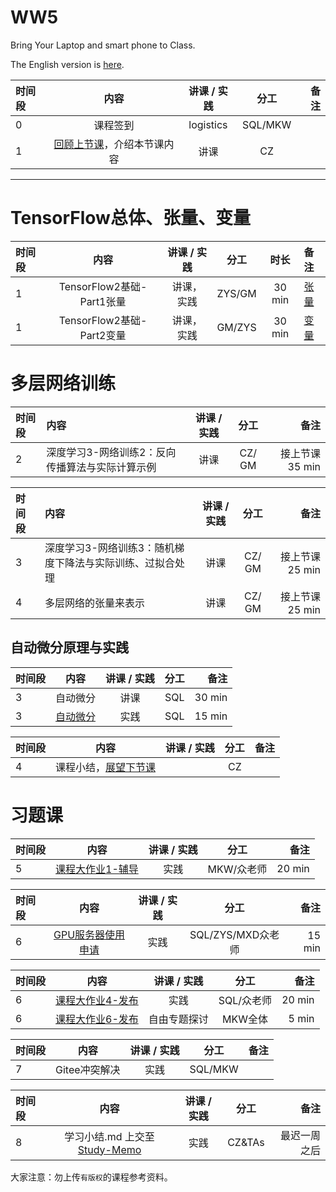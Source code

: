 # WW5  

Bring Your Laptop and smart phone  to Class. 

The English version is [here](WW6-Plan-en.md).

|时间段  |  内容    | 讲课 / 实践     |  分工  |  备注       |
| :---  |   :----:    |   :----:    |    :----:    | ---: |
|   0   |  课程签到     |  logistics   |     SQL/MKW     |        |
|   1   |  [回顾上节课](../WW5/WW5-Plan.md)，介绍本节课内容   |  讲课 |   CZ  |    |

----
# TensorFlow总体、张量、变量

| 时间段 |       内容     | 讲课 / 实践 | 分工  | 时长  | 备注 |
| :----- | :------------: | :---------: | :-----: |:-----: | :----- |
|    1   |  TensorFlow2基础-Part1张量  |  讲课，实践    |  ZYS/GM   | 30 min | [张量](https://tensorflow.google.cn/guide/tensor)    |
|    1   |  TensorFlow2基础-Part2变量  |   讲课，实践   |  GM/ZYS   | 30 min | [变量](https://tensorflow.google.cn/guide/variable)     |

# 多层网络训练

| 时间段 |         内容         | 讲课 / 实践 |   分工  |   备注   |
| :----- | :---------------- | :---------: | :-----: | ------: |
|    2   | 深度学习3-网络训练2：反向传播算法与实际计算示例     |    讲课     |  CZ/ GM  |  接上节课 35 min    |


| 时间段 |         内容         | 讲课 / 实践 |   分工  |   备注   |
| :----- | :---------------- | :---------: | :-----: | ------: |
|    3   | 深度学习3-网络训练3：随机梯度下降法与实际训练、过拟合处理      |    讲课     |  CZ/ GM  |  接上节课 25 min   |
|    4   | 多层网络的张量来表示      |    讲课     |  CZ/ GM  |  接上节课 25 min   |




## 自动微分原理与实践
| 时间段 |      内容      | 讲课 / 实践 | 分工  | 备注 |
| :----- | :------------------: | :---------: | :---: | -----------: |
|   3    | 自动微分   |    讲课     |  SQL   |   30 min     |
|   3   |  [自动微分](https://tensorflow.google.cn/guide/autodiff)     |    实践     |  SQL   |  15 min    |



|时间段  |  内容    | 讲课 / 实践     |  分工  |  备注       |
| :---  |   :----:    |   :----:    |    :----:    | ---: |
|   4   | 课程小结，[展望下节课](../../Part1/WW7/WW7-Plan.md)  |     |  CZ |   |

# 习题课

|时间段  |  内容    | 讲课 / 实践     |  分工  |  备注       |
| :---  |   :----:    |   :----:    |    :----:    | ---: |
|   5   | [课程大作业1-辅导](../../../Course-Projects/3_Project_sklearn)   | 实践 |  MKW/众老师   |  20 min   |


|时间段  |  内容    | 讲课 / 实践  |  分工  |  备注       |
| :------  |  :-------:  | :-------:  |    :-------:    | ------: |
|   6   |  [GPU服务器使用申请](https://docs.qq.com/sheet/DRUxOalpZVEpoUWps)  |  实践   |  SQL/ZYS/MXD众老师   |  15 min  |


|时间段  |  内容    | 讲课 / 实践  |  分工  |  备注       |
| :------  |  :-------:  | :-------:  |    :-------:    | ------: |
|   6   |  [课程大作业4-发布](../../../Course-Projects/4_Project_spectrogram)   | 实践 |  SQL/众老师   |  20 min   |
|   6   |  [课程大作业6-发布](../../../Course-Projects/6_Project/BDMI-大作业6-说明.md)      |  自由专题探讨  | MKW全体  |  5 min    |

|时间段  |  内容    | 讲课 / 实践  |  分工  |  备注       |
| :-----  |  :------:  | :------:  |    :------:    | -----: |
|   7   | Gitee冲突解决   |  实践   |  SQL/MKW   |     |


|时间段  |  内容    | 讲课 / 实践     |  分工  |  备注       |
| :---  |   :----:    |   :----:    |    :----:    | ---: |
|   8   | 学习小结.md 上交至[Study-Memo](../../Study-Memo)   |  实践    |     CZ&TAs     |   最迟一周之后     |




大家注意：勿上传``有版权``的课程参考资料。

